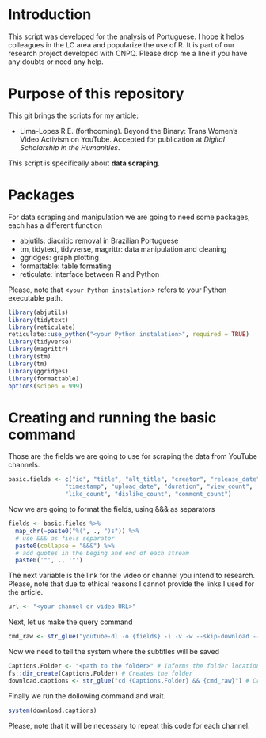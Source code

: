 # Introduction

This script was developed for the analysis of Portuguese. I hope it
helps colleagues in the LC area and popularize the use of R. It is part
of our research project developed with CNPQ. Please drop me a line if
you have any doubts or need any help.

# Purpose of this repository

This git brings the scripts for my article:

-   Lima-Lopes R.E. (forthcoming). Beyond the Binary: Trans Women’s
    Video Activism on YouTube. Accepted for publication at *Digital
    Scholarship in the Humanities*.

This script is specifically about **data scraping**.

# Packages

For data scraping and manipulation we are going to need some packages,
each has a different function

-   abjutils: diacritic removal in Brazilian Portuguese
-   tm, tidytext, tidyverse, magrittr: data manipulation and cleaning
-   ggridges: graph plotting
-   formattable: table formating
-   reticulate: interface between R and Python

Please, note that \<`your Python instalation`\> refers to your Python
executable path.

``` r
library(abjutils)
library(tidytext)
library(reticulate)
reticulate::use_python("<your Python instalation>", required = TRUE)
library(tidyverse)
library(magrittr)
library(stm)
library(tm)
library(ggridges)
library(formattable)
options(scipen = 999)
```

# Creating and running the basic command

Those are the fields we are going to use for scraping the data from
YouTube channels.

``` r
basic.fields <- c("id", "title", "alt_title", "creator", "release_date",
                "timestamp", "upload_date", "duration", "view_count",
                "like_count", "dislike_count", "comment_count")
```

Now we are going to format the fields, using &&& as separators

``` r
fields <- basic.fields %>% 
  map_chr(~paste0("%(", ., ")s")) %>% 
  # use &&& as fiels separator
  paste0(collapse = "&&&") %>% 
  # add quotes in the beging and end of each stream
  paste0('"', ., '"')
```

The next variable is the link for the video or channel you intend to
research. Please, note that due to ethical reasons I cannot provide the
links I used for the article.

``` r
url <- "<your channel or video URL>"
```

Next, let us make the query command

``` r
cmd_raw <- str_glue("youtube-dl -o {fields} -i -v -w --skip-download --write-auto-sub --sub-lang pt --sub-format vtt {url}")
```

Now we need to tell the system where the subtitles will be saved

``` r
Captions.Folder <- "<path to the folder>" # Informs the folder location
fs::dir_create(Captions.Folder) # Creates the folder
download.captions <- str_glue("cd {Captions.Folder} && {cmd_raw}") # Creates the actual command
```

Finally we run the dollowing command and wait.

``` r
system(download.captions)
```

Please, note that it will be necessary to repeat this code for each
channel.
